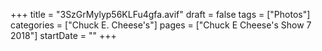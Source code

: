 +++
title = "3SzGrMylyp56KLFu4gfa.avif"
draft = false
tags = ["Photos"]
categories = ["Chuck E. Cheese's"]
pages = ["Chuck E Cheese's Show 7 2018"]
startDate = ""
+++
